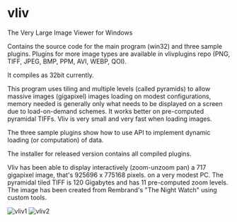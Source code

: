 # vliv
The Very Large Image Viewer for Windows

Contains the source code for the main program (win32) and three sample plugins.
Plugins for more image types are available in vlivplugins repo (PNG, TIFF, JPEG, BMP, PPM, AVI, WEBP, QOI).

It compiles as 32bit currently.

This program uses tiling and multiple levels (called pyramids) to allow massive images (gigapixel) images
loading on modest configurations, memory needed is generally only what needs to be displayed on a screen due to
load-on-demand schemes.
It works better on pre-computed pyramidal TIFFs.
Vliv is very small and very fast when loading images.

The three sample plugins show how to use API to implement dynamic loading (or computation) of data.

The installer for released version contains all compiled plugins.

Vliv has been able to display interactively (zoom-unzoom pan) a 717 gigapixel image, that's 925696 x 775168 pixels. on a very modest PC.
The pyramidal tiled TIFF is 120 Gigabytes and has 11 pre-computed zoom levels.
The image has been created from Rembrand's "The Night Watch" using custom tools.

![vliv1](https://user-images.githubusercontent.com/1763447/148680797-38c5780c-fcdb-4616-9e2d-a7f16647a9f8.png)
![vliv2](https://user-images.githubusercontent.com/1763447/148680800-cb7c4339-ee4a-4870-8977-e841e285063e.png)
